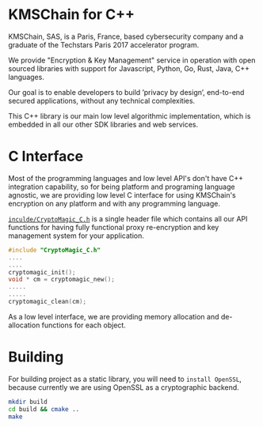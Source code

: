 # KMSChain for C++
KMSChain, SAS, is a Paris, France, based cybersecurity company and a graduate of the Techstars Paris 2017 accelerator program.

We provide "Encryption & Key Management" service in operation with open sourced libraries with support for Javascript, Python, Go, Rust, Java, C++ languages.

Our goal is to enable developers to build ’privacy by design’, end-to-end secured applications, without any technical complexities.

This C++ library is our main low level algorithmic implementation, which is embedded in all our other SDK libraries and web services.

# C Interface
Most of the programming languages and low level API's don't have C++ integration capability, so for being platform and programing
language agnostic, we are providing low level C interface for using KMSChain's encryption on any platform and with any programming language.

[`inculde/CryptoMagic_C.h`](inculde/CryptoMagic_C.h) is a single header file which contains all our API functions for having fully functional
proxy re-encryption and key management system for your application.

```cpp
#include "CryptoMagic_C.h"
....
....
cryptomagic_init();
void * cm = cryptomagic_new();
.....
.....
cryptomagic_clean(cm);
```  
As a low level interface, we are providing memory allocation and de-allocation functions for each object.

# Building
For building project as a static library, you will need to `install OpenSSL`, because currently we are using OpenSSL as a cryptographic backend.
```bash
mkdir build
cd build && cmake ..
make
```

